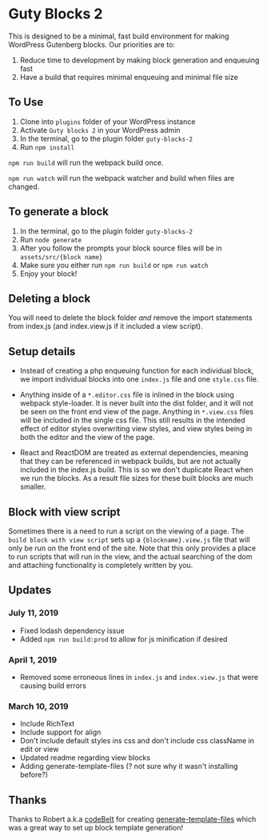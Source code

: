 # Guty Blocks 2
This is designed to be a minimal, fast build environment for making WordPress Gutenberg blocks.  Our priorities are to:
1) Reduce time to development by making block generation and enqueuing fast
2) Have a build that requires minimal enqueuing and minimal file size

## To Use
1) Clone into `plugins` folder of your WordPress instance
2) Activate `Guty blocks 2` in your WordPress admin
3) In the terminal, go to the plugin folder `guty-blocks-2`
4) Run `npm install`

`npm run build` will run the webpack build once.

`npm run watch` will run the webpack watcher and build when files are changed.

## To generate a block
1) In the terminal, go to the plugin folder `guty-blocks-2`
2) Run `node generate`
3) After you follow the prompts your block source files will be in `assets/src/{block name}`
4) Make sure you either run `npm run build` or `npm run watch`
5) Enjoy your block!

## Deleting a block
You will need to delete the block folder *and* remove the import statements from index.js (and index.view.js if it included a view script).

## Setup details
* Instead of creating a php enqueuing  function for each individual block, we import individual blocks into one `index.js` file and one `style.css` file.

* Anything inside of a `*.editor.css` file is inlined in the block using webpack style-loader.  It is never built into the dist folder, and it will not be seen on the front end view of the page.  Anything in `*.view.css` files will be included in the single css file.  This still results in the intended effect of editor styles overwriting view styles, and view styles being in both the editor and the view of the page.

* React and ReactDOM are treated as external dependencies, meaning that they can be referenced in webpack builds, but are not actually included in the index.js build.  This is so we don't duplicate React when we run the blocks.  As a result file sizes for these built blocks are much smaller.

## Block with view script
Sometimes there is a need to run a script on the viewing of a page.  The `build block with view script` sets up a `{blockname}.view.js` file that will only be run on the front end of the site.  Note that this only provides a place to run scripts that will run in the view, and the actual searching of the dom and attaching functionality is completely written by you.

## Updates

### July 11, 2019
- Fixed lodash dependency issue
- Added `npm run build:prod` to allow for js minification if desired

### April 1, 2019
- Removed some erroneous lines in `index.js` and `index.view.js` that were causing build errors

### March 10, 2019
- Include RichText
- Include support for align
- Don't include default styles ins css and don't include css className in edit or view
- Updated readme regarding view blocks
- Adding generate-template-files (? not sure why it wasn't installing before?)

## Thanks
Thanks to Robert a.k.a [codeBelt](https://github.com/codeBelt) for creating [generate-template-files](https://github.com/codeBelt/generate-template-files) which was a great way to set up block template generation!
